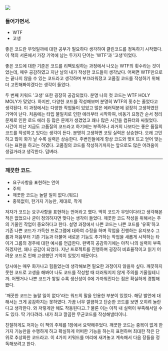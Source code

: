 
![](https://velog.velcdn.com/images/codegod/post/fb8bc7b8-0725-4864-95eb-e245e084e127/image.png)

### 들어가면서.
- WTF
- 고생

좋은 코드란 무엇일까에 대한 공부가 필요하다 생각하여 클린코드를 정독하기 시작했다.
이 책의 서론에서 가장 기억에 남는 두가지 단어는 'WTF'과 '고생'이었다.

좋은 코드에 대한 기준은 코드를 리펙토링하는 과정에서 나오는 WTF의 횟수라는 것이었는데, 매우 공감하였고 지난 날의 내가 작성한 코드들이 생각났다.
어쩌면 WTF만으로는 끝나지 않을 수 있는 코드라고 생각하며 부끄러워졌고 고품질 코드를 작성하기 위해 더 고민해봐야겠다는 생각이 들었다.

두 번째 키워드 '고생' 또한 굉장히 공감되었다.
분명 나의 첫 코드는 WTF HOLY MOLY가 맞았다.
하지만, 다양한 코드를 작성해보며 분명히 WTF의 횟수는 줄었다고 생각된다. 이 과정에서는 다양한 작업들이 있었고 많은 에러덕분에 굉장히 고생하였던 기억이 난다.
처음에는 타입 불일치로 인한 에러부터 시작하여, 비동기 요청간 순서 정리 문제로 인한 로드 에러 등 많은 문제가 생겼었고 꽤나 많은 시간을 컴퓨터와 싸웠었다.
시간이 지난 지금도 고품질의 코드라고 하기에는 부족하나 과거의 나보다는 좋은 품질의 코드를 작성하고 있다는 생각이 든다.
분명히 고생하면 코딩 실력은 상승한다. 오래 고민하고 많이 화가 날 수록 실력은 상승한다.
주변인들에게 항상 코드와 맞X 뜨고 얻어 맞는다는 표현을 하고는 하였다.
고품질의 코드를 작성하기까지는 앞으로도 많은 어려움이 생길거라고 생각한다.
덤벼라.

 <hr/>

### 깨끗한 코드.
- 요구사항을 표현하는 언어
- 주의
- 깨끗한 코드는 놀랄 일이 없다.(워드)
- 중복없이, 한가지 기능만, 제대로, 작게

저자가 코드는 요구사항을 표현하는 언어라고 했다. 딱히 코드가 무엇이다라고 생각해본 적은 없었으나 굳이 정의하자면 맞다는 생각이 들었다. 깨끗한 코드 작성을 위해서는 주의 기울인 작업이 중요하다고 한다. 설명 과정에서 나쁜 코드는 나쁜 코드를 '유혹'하고 기존 나쁜 코드가 가득한 프로그램에 대하여 수정을 하며 작업을 진행하는 유지보수 그룹과 처음부터 기존 기능과 더불어 새로운 기능도 추가하는 작업을 새롭게 시작하는 타이거 그룹의 경주에 대한 예시를 언급한다. 완벽히 공감하기에는 아직 나의 실력이 부족하겠지만, 꽤나 공감이 되었다.
지난 프로젝트를 진행하며 굉장히 비효율적이고 읽기 어려운 코드로 인해 고생했던 기억이 있었기 때문이다.

당시에는 매우 화가나고 힘들었는데 생각해보면 필요한 과정이지 않을까 싶다.
깨끗하지 못한 코드로 고생을 해봐야 나도 코드를 작성할 때 더러워지지 않게 주의를 기울일테니까.
어쨋거나 나쁜 코드가 쌓일 수록 생산성이 0에 가까워진다는 점은 확실하게 경험해봤다.

'깨끗한 코드는 놀랄 일이 없다'라는 워드의 말을 인용한 부분이 있었다.
해당 발언에 대해서는 크게 공감하지는 못하였다.
가끔 너무 깔끔하고 단순한 코드를 보면 오히려 놀란다고 생각한다.
와 저렇게만 해도 작동된다고..?
물론 이는 아직 내 실력이 부족해서일 수도 있다.
딱 기다려라. 내가 최고 깔끔한 무균코드를 작성해낼터이니.

친절하게도 저자는 이 책의 주제를 1장에서 요약해주었다.
깨끗한 코드는 중복이 없게 한가지 기능만을 수행하게 하고 확실하게 어떠한 기능을 하는지 표현하며 최대한 작은 단위로 추상화한 코드라고.
이 4가지 키워드를 머리에 새겨놓고 계속해서 다음 장들을 정독해보려고 한다.





